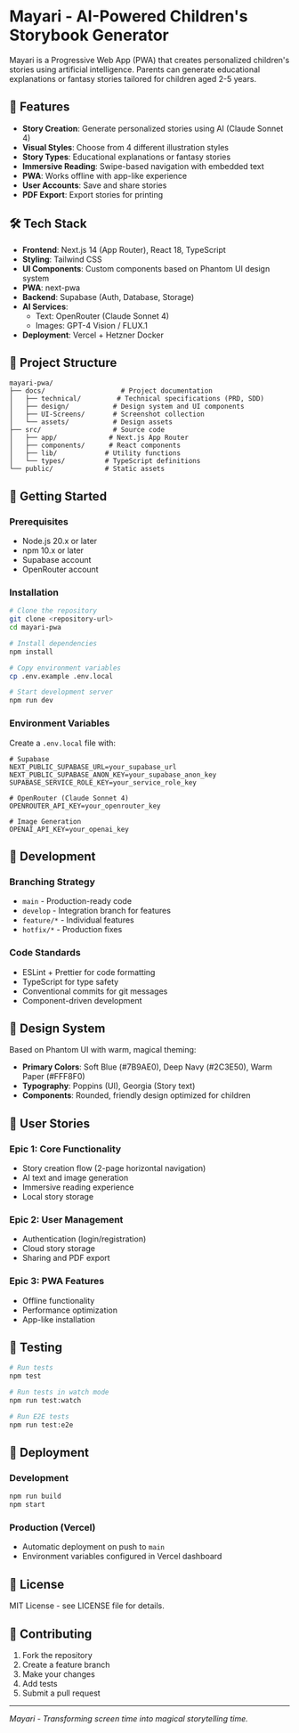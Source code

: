 # Mayari - AI-Powered Children's Storybook Generator

Mayari is a Progressive Web App (PWA) that creates personalized children's stories using artificial intelligence. Parents can generate educational explanations or fantasy stories tailored for children aged 2-5 years.

## 🌟 Features

- **Story Creation**: Generate personalized stories using AI (Claude Sonnet 4)
- **Visual Styles**: Choose from 4 different illustration styles
- **Story Types**: Educational explanations or fantasy stories
- **Immersive Reading**: Swipe-based navigation with embedded text
- **PWA**: Works offline with app-like experience
- **User Accounts**: Save and share stories
- **PDF Export**: Export stories for printing

## 🛠 Tech Stack

- **Frontend**: Next.js 14 (App Router), React 18, TypeScript
- **Styling**: Tailwind CSS
- **UI Components**: Custom components based on Phantom UI design system
- **PWA**: next-pwa
- **Backend**: Supabase (Auth, Database, Storage)
- **AI Services**: 
  - Text: OpenRouter (Claude Sonnet 4)
  - Images: GPT-4 Vision / FLUX.1
- **Deployment**: Vercel + Hetzner Docker

## 📁 Project Structure

```
mayari-pwa/
├── docs/                   # Project documentation
│   ├── technical/         # Technical specifications (PRD, SDD)
│   ├── design/           # Design system and UI components
│   ├── UI-Screens/       # Screenshot collection
│   └── assets/           # Design assets
├── src/                  # Source code
│   ├── app/             # Next.js App Router
│   ├── components/      # React components
│   ├── lib/            # Utility functions
│   └── types/          # TypeScript definitions
└── public/             # Static assets
```

## 🚀 Getting Started

### Prerequisites

- Node.js 20.x or later
- npm 10.x or later
- Supabase account
- OpenRouter account

### Installation

```bash
# Clone the repository
git clone <repository-url>
cd mayari-pwa

# Install dependencies
npm install

# Copy environment variables
cp .env.example .env.local

# Start development server
npm run dev
```

### Environment Variables

Create a `.env.local` file with:

```env
# Supabase
NEXT_PUBLIC_SUPABASE_URL=your_supabase_url
NEXT_PUBLIC_SUPABASE_ANON_KEY=your_supabase_anon_key
SUPABASE_SERVICE_ROLE_KEY=your_service_role_key

# OpenRouter (Claude Sonnet 4)
OPENROUTER_API_KEY=your_openrouter_key

# Image Generation
OPENAI_API_KEY=your_openai_key
```

## 📖 Development

### Branching Strategy

- `main` - Production-ready code
- `develop` - Integration branch for features
- `feature/*` - Individual features
- `hotfix/*` - Production fixes

### Code Standards

- ESLint + Prettier for code formatting
- TypeScript for type safety
- Conventional commits for git messages
- Component-driven development

## 🎨 Design System

Based on Phantom UI with warm, magical theming:

- **Primary Colors**: Soft Blue (#7B9AE0), Deep Navy (#2C3E50), Warm Paper (#FFF8F0)
- **Typography**: Poppins (UI), Georgia (Story text)
- **Components**: Rounded, friendly design optimized for children

## 📱 User Stories

### Epic 1: Core Functionality
- Story creation flow (2-page horizontal navigation)
- AI text and image generation
- Immersive reading experience
- Local story storage

### Epic 2: User Management
- Authentication (login/registration)
- Cloud story storage
- Sharing and PDF export

### Epic 3: PWA Features
- Offline functionality
- Performance optimization
- App-like installation

## 🧪 Testing

```bash
# Run tests
npm test

# Run tests in watch mode
npm run test:watch

# Run E2E tests
npm run test:e2e
```

## 🚀 Deployment

### Development
```bash
npm run build
npm start
```

### Production (Vercel)
- Automatic deployment on push to `main`
- Environment variables configured in Vercel dashboard

## 📄 License

MIT License - see LICENSE file for details.

## 🤝 Contributing

1. Fork the repository
2. Create a feature branch
3. Make your changes
4. Add tests
5. Submit a pull request

---

*Mayari - Transforming screen time into magical storytelling time.*